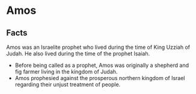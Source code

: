 # Amos

## Facts

Amos was an Israelite prophet who lived during the time of King Uzziah of Judah. He also lived during the time of the prophet Isaiah.

* Before being called as a prophet, Amos was originally a shepherd and fig farmer living in the kingdom of Judah.
* Amos prophesied against the prosperous northern kingdom of Israel regarding their unjust treatment of people.
